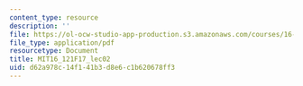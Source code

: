 ```yaml
---
content_type: resource
description: ''
file: https://ol-ocw-studio-app-production.s3.amazonaws.com/courses/16-121-analytical-subsonic-aerodynamics-fall-2017/d62a978c14f141b3d8e6c1b620678ff3_MIT16_121F17_lec02.pdf
file_type: application/pdf
resourcetype: Document
title: MIT16_121F17_lec02
uid: d62a978c-14f1-41b3-d8e6-c1b620678ff3
---
```

